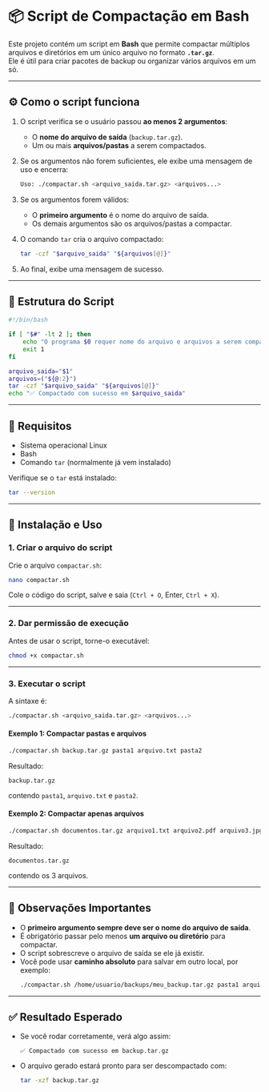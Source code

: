 # 📦 Script de Compactação em Bash

Este projeto contém um script em **Bash** que permite compactar múltiplos arquivos e diretórios em um único arquivo no formato **`.tar.gz`**.  
Ele é útil para criar pacotes de backup ou organizar vários arquivos em um só.

---

## ⚙️ Como o script funciona

1. O script verifica se o usuário passou **ao menos 2 argumentos**:
   - O **nome do arquivo de saída** (`backup.tar.gz`).
   - Um ou mais **arquivos/pastas** a serem compactados.

2. Se os argumentos não forem suficientes, ele exibe uma mensagem de uso e encerra:
   ```bash
   Uso: ./compactar.sh <arquivo_saida.tar.gz> <arquivos...>
   ```

3. Se os argumentos forem válidos:
   - O **primeiro argumento** é o nome do arquivo de saída.
   - Os demais argumentos são os arquivos/pastas a compactar.

4. O comando `tar` cria o arquivo compactado:
   ```bash
   tar -czf "$arquivo_saida" "${arquivos[@]}"
   ```

5. Ao final, exibe uma mensagem de sucesso.

---

## 📂 Estrutura do Script

```bash
#!/bin/bash

if [ "$#" -lt 2 ]; then
    echo "O programa $0 requer nome do arquivo e arquivos a serem compactados"
    exit 1
fi

arquivo_saida="$1"
arquivos=("${@:2}")
tar -czf "$arquivo_saida" "${arquivos[@]}"
echo "✅ Compactado com sucesso em $arquivo_saida"
```

---

## 🔧 Requisitos

- Sistema operacional Linux
- Bash
- Comando `tar` (normalmente já vem instalado)

Verifique se o `tar` está instalado:
```bash
tar --version
```

---

## 🚀 Instalação e Uso

### 1. Criar o arquivo do script
Crie o arquivo `compactar.sh`:
```bash
nano compactar.sh
```
Cole o código do script, salve e saia (`Ctrl + O`, Enter, `Ctrl + X`).

---

### 2. Dar permissão de execução
Antes de usar o script, torne-o executável:
```bash
chmod +x compactar.sh
```

---

### 3. Executar o script
A sintaxe é:
```bash
./compactar.sh <arquivo_saida.tar.gz> <arquivos...>
```

#### Exemplo 1: Compactar pastas e arquivos
```bash
./compactar.sh backup.tar.gz pasta1 arquivo.txt pasta2
```
Resultado:
```
backup.tar.gz
```
contendo `pasta1`, `arquivo.txt` e `pasta2`.

#### Exemplo 2: Compactar apenas arquivos
```bash
./compactar.sh documentos.tar.gz arquivo1.txt arquivo2.pdf arquivo3.jpg
```
Resultado:
```
documentos.tar.gz
```
contendo os 3 arquivos.

---

## 📝 Observações Importantes

- O **primeiro argumento sempre deve ser o nome do arquivo de saída**.
- É obrigatório passar pelo menos **um arquivo ou diretório** para compactar.
- O script sobrescreve o arquivo de saída se ele já existir.
- Você pode usar **caminho absoluto** para salvar em outro local, por exemplo:
  ```bash
  ./compactar.sh /home/usuario/backups/meu_backup.tar.gz pasta1 arquivo.txt
  ```

---

## ✅ Resultado Esperado

- Se você rodar corretamente, verá algo assim:
  ```
  ✅ Compactado com sucesso em backup.tar.gz
  ```

- O arquivo gerado estará pronto para ser descompactado com:
  ```bash
  tar -xzf backup.tar.gz
  ```

